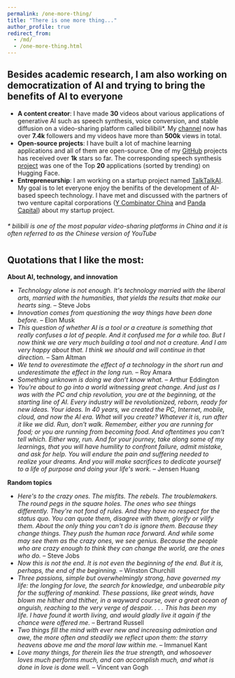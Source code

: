 ```yaml
---
permalink: /one-more-thing/
title: "There is one more thing..."
author_profile: true
redirect_from: 
  - /md/
  - /one-more-thing.html
---
```


## Besides academic research, I am also working on democratization of AI and trying to bring the benefits of AI to everyone

* **A content creator**: I have made **30** videos about various applications of generative AI such as speech synthesis, voice conversion, and stable diffusion on a video-sharing platform called bilibili*. My [channel](https://space.bilibili.com/501495851?spm_id_from=333.1007.0.0) now has over **7.4k** followers and my videos have more than **500k** views in total.
* **Open-source projects**: I have built a lot of machine learning applications and all of them are open-source. One of my [GitHub](https://github.com/KevinWang676) projects has received over **1k** stars so far. The corresponding speech synthesis [project](https://huggingface.co/spaces/kevinwang676/Bark-with-Voice-Cloning) was one of the Top **20** applications (sorted by trending) on Hugging Face.
* **Entrepreneurship**: I am working on a startup project named [TalkTalkAI](http://www.talktalkai.com/). My goal is to let everyone enjoy the benifits of the development of AI-based speech technology. I have met and discussed with the partners of two venture capital corporations ([Y Combinator China](https://www.miracleplus.com/en/) and [Panda Capital](https://www.pandavcfund.com/f)) about my startup project.

<h6> * bilibili is one of the most popular video-sharing platforms in China and it is often referred to as the Chinese version of YouTube</h6>

<h1></h1>

## Quotations that I like the most:
**About AI, technology, and innovation**
* *Technology alone is not enough. It's technology married with the liberal arts, married with the humanities, that yields the results that make our hearts sing.* – Steve Jobs
* *Innovation comes from questioning the way things have been done before.* – Elon Musk
* *This question of whether AI is a tool or a creature is something that really confuses a lot of people. And it confused me for a while too. But I now think we are very much building a tool and not a creature. And I am very happy about that. I think we should and will continue in that direction.* – Sam Altman
* *We tend to overestimate the effect of a technology in the short run and underestimate the effect in the long run.* – Roy Amara
* *Something unknown is doing we don’t know what.* – Arthur Eddington
* *You're about to go into a world witnessing great change. And just as I was with the PC and chip revolution, you are at the beginning, at the starting line of AI. Every industry will be revolutionized, reborn, ready for new ideas. Your ideas. In 40 years, we created the PC, Internet, mobile, cloud, and now the AI era. What will you create? Whatever it is, run after it like we did. Run, don't walk. Remember, either you are running for food; or you are running from becoming food. And oftentimes you can't tell which. Either way, run. And for your journey, take along some of my learnings, that you will have humility to confront failure, admit mistake, and ask for help. You will endure the pain and suffering needed to realize your dreams. And you will make sacrifices to dedicate yourself to a life of purpose and doing your life's work.* – Jensen Huang

**Random topics**
* *Here's to the crazy ones. The misfits. The rebels. The troublemakers. The round pegs in the square holes. The ones who see things differently. They're not fond of rules. And they have no respect for the status quo. You can quote them, disagree with them, glorify or vilify them. About the only thing you can't do is ignore them. Because they change things. They push the human race forward. And while some may see them as the crazy ones, we see genius. Because the people who are crazy enough to think they can change the world, are the ones who do.* – Steve Jobs
* *Now this is not the end. It is not even the beginning of the end. But it is, perhaps, the end of the beginning.* – Winston Churchill
* *Three passions, simple but overwhelmingly strong, have governed my life: the longing for love, the search for knowledge, and unbearable pity for the suffering of mankind. These passions, like great winds, have blown me hither and thither, in a wayward course, over a great ocean of anguish, reaching to the very verge of despair. . . . This has been my life. I have found it worth living, and would gladly live it again if the chance were offered me.* – Bertrand Russell
* *Two things fill the mind with ever new and increasing admiration and awe, the more often and steadily we reflect upon them: the starry heavens above me and the moral law within me.* – Immanuel Kant
* *Love many things, for therein lies the true strength, and whosoever loves much performs much, and can accomplish much, and what is done in love is done well.* – Vincent van Gogh 
